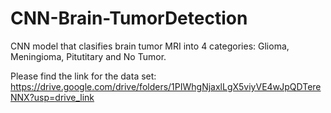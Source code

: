 # CNN-Brain-TumorDetection
CNN model that clasifies brain tumor MRI into 4 categories: Glioma, Meningioma, Pitutitary and No Tumor.

Please find the link for the data set: https://drive.google.com/drive/folders/1PIWhgNjaxlLgX5viyVE4wJpQDTereNNX?usp=drive_link
